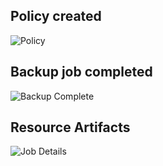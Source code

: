 ## Policy created

![Policy](/travis-kasten/scenarios/k10-intro/assets/policy.png)

## Backup job completed

![Backup Complete](/travis-kasten/scenarios/k10-intro/assets/backup-complete.png)

## Resource Artifacts

![Job Details](/travis-kasten/scenarios/k10-intro/assets/job-details.png)
